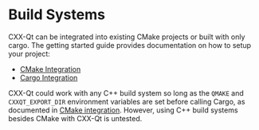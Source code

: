 <!--
SPDX-FileCopyrightText: 2022 Klarälvdalens Datakonsult AB, a KDAB Group company <info@kdab.com>
SPDX-FileContributor: Andrew Hayzen <andrew.hayzen@kdab.com>

SPDX-License-Identifier: MIT OR Apache-2.0
-->

# Build Systems

CXX-Qt can be integrated into existing CMake projects or built with only cargo. The getting started guide provides documentation on how to setup your project:

  * [CMake Integration](../getting-started/5-cmake-integration.md)
  * [Cargo Integration](../getting-started/6-cargo-executable.md)

CXX-Qt could work with any C++ build system so long as the `QMAKE` and `CXXQT_EXPORT_DIR` environment variables are set before calling Cargo,
as documented in [CMake integration](../getting-started/5-cmake-integration.md). However, using C++ build systems besides CMake with CXX-Qt is untested.
